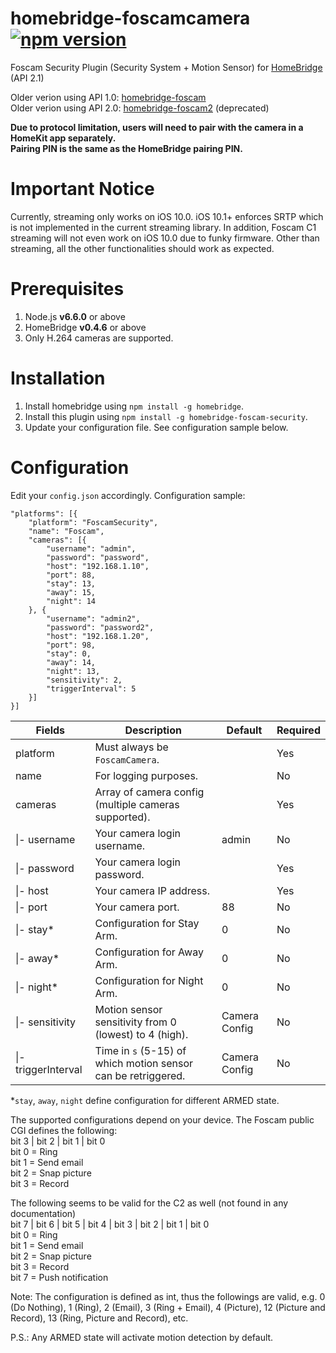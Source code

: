 # homebridge-foscamcamera [![npm version](https://badge.fury.io/js/homebridge-foscamcamera.svg)](https://badge.fury.io/js/homebridge-foscamcamera)
Foscam Security Plugin (Security System + Motion Sensor) for [HomeBridge](https://github.com/nfarina/homebridge) (API 2.1)

Older verion using API 1.0: [homebridge-foscam](https://github.com/rooi/homebridge-foscam)<br>
Older verion using API 2.0: [homebridge-foscam2](https://github.com/luisiam/homebridge-foscam2) (deprecated)

**Due to protocol limitation, users will need to pair with the camera in a HomeKit app separately.<br>**
**Pairing PIN is the same as the HomeBridge pairing PIN.**

# Important Notice
Currently, streaming only works on iOS 10.0. iOS 10.1+ enforces SRTP which is not implemented in the current streaming library. In addition, Foscam C1 streaming will not even work on iOS 10.0 due to funky firmware. Other than streaming, all the other functionalities should work as expected.

# Prerequisites
1. Node.js **v6.6.0** or above
2. HomeBridge **v0.4.6** or above
3. Only H.264 cameras are supported.

# Installation
1. Install homebridge using `npm install -g homebridge`.
2. Install this plugin using `npm install -g homebridge-foscam-security`.
3. Update your configuration file. See configuration sample below.

# Configuration
Edit your `config.json` accordingly. Configuration sample:
```
"platforms": [{
    "platform": "FoscamSecurity",
    "name": "Foscam",
    "cameras": [{
        "username": "admin",
        "password": "password",
        "host": "192.168.1.10",
        "port": 88,
        "stay": 13,
        "away": 15,
        "night": 14
    }, {
        "username": "admin2",
        "password": "password2",
        "host": "192.168.1.20",
        "port": 98,
        "stay": 0,
        "away": 14,
        "night": 13,
        "sensitivity": 2,
        "triggerInterval": 5
    }]
}]

```

| Fields               | Description                                                   | Default       | Required |
|----------------------|---------------------------------------------------------------|---------------|----------|
| platform             | Must always be `FoscamCamera`.                                |               | Yes      |
| name                 | For logging purposes.                                         |               | No       |
| cameras              | Array of camera config (multiple cameras supported).          |               | Yes      |
| \|- username         | Your camera login username.                                   | admin         | No       |
| \|- password         | Your camera login password.                                   |               | Yes      |
| \|- host             | Your camera IP address.                                       |               | Yes      |
| \|- port             | Your camera port.                                             | 88            | No       |
| \|- stay\*           | Configuration for Stay Arm.                                   | 0             | No       |
| \|- away\*           | Configuration for Away Arm.                                   | 0             | No       |
| \|- night\*          | Configuration for Night Arm.                                  | 0             | No       |
| \|- sensitivity      | Motion sensor sensitivity from 0 (lowest) to 4 (high).        | Camera Config | No       |
| \|- triggerInterval  | Time in `s` (5-15) of which motion sensor can be retriggered. | Camera Config | No       |

\*`stay`, `away`, `night` define configuration for different ARMED state.

The supported configurations depend on your device. The Foscam public CGI defines the following:<br>
bit 3 | bit 2 | bit 1 | bit 0<br>
bit 0 = Ring<br>
bit 1 = Send email<br>
bit 2 = Snap picture<br>
bit 3 = Record

The following seems to be valid for the C2 as well (not found in any documentation)<br>
bit 7 | bit 6 | bit 5 | bit 4 | bit 3 | bit 2 | bit 1 | bit 0<br>
bit 0 = Ring<br>
bit 1 = Send email<br>
bit 2 = Snap picture<br>
bit 3 = Record<br>
bit 7 = Push notification

Note: The configuration is defined as int, thus the followings are valid, e.g. 0 (Do Nothing), 1 (Ring), 2 (Email), 3 (Ring + Email), 4 (Picture), 12 (Picture and Record), 13 (Ring, Picture and Record), etc.

P.S.: Any ARMED state will activate motion detection by default.
